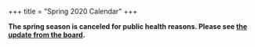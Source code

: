 +++
title = "Spring 2020 Calendar"
+++

<b>
The spring season is canceled for public health reasons. Please see <a href="/blog/2020/04/26/covid-19/">the update from the board</a>.
</b>
